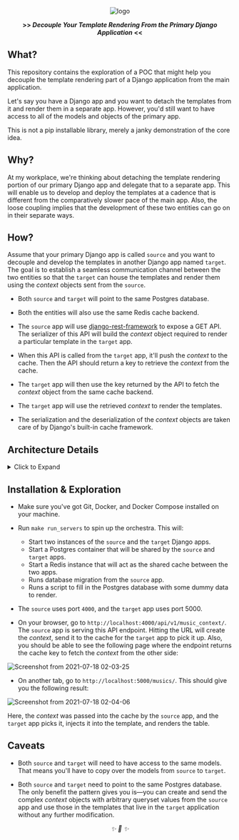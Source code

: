 
<div align="center">

![logo](https://user-images.githubusercontent.com/30027932/126043848-33cbf444-89e0-4c4d-afa0-ea1bfa2e4736.png)

<strong>>> <i>Decouple Your Template Rendering From the Primary Django Application</i> <<</strong>

</div>

## What?

This repository contains the exploration of a POC that might help you decouple the template rendering part of a Django application from the main application.

Let's say you have a Django app and you want to detach the templates from it and render them in a separate app. However, you'd still want to have access to all of the models and objects of the primary app.

This is not a pip installable library, merely a janky demonstration of the core idea.

## Why?

At my workplace, we're thinking about detaching the template rendering portion of our primary Django app and delegate that to a separate app. This will enable us to develop and deploy the templates at a cadence that is different from the comparatively slower pace of the main app. Also, the loose coupling implies that the development of these two entities can go on in their separate ways.

## How?

Assume that your primary Django app is called `source` and you want to decouple and develop the templates in another Django app named `target`. The goal is to establish a seamless communication channel between the two entities so that the `target` can house the templates and render them using the *context* objects sent from the `source`.

* Both `source` and `target` will point to the same Postgres database.

* Both the entities will also use the same Redis cache backend.

* The `source` app will use [django-rest-framework]() to expose a GET API. The serializer of this API will build the *context* object required to render a particular template in the `target` app.

* When this API is called from the `target` app, it'll push the *context* to the cache. Then the API should return a key to retrieve the *context* from the cache.

* The `target` app will then use the key returned by the API to fetch the *context* object from the same cache backend.

* The `target` app will use the retrieved *context* to render the templates.

* The serialization and the deserialization of the *context* objects are taken care of by Django's built-in cache framework.


## Architecture Details

<details><summary>Click to Expand</summary>

The repository contains the code for two Django applications, the `source` and the `target` app.

**TODO:**
* Fill in the architecture details.
* Add diagrams to make the end-to-end pipeline clearer.

</details>

## Installation & Exploration

* Make sure you've got Git, Docker, and Docker Compose installed on your machine.

* Run `make run_servers` to spin up the orchestra. This will:

    * Start two instances of the `source` and the `target` Django apps.
    * Start a Postgres container that will be shared by the `source` and `target` apps.
    * Start a Redis instance that will act as the shared cache between the two apps.
    * Runs database migration from the `source` app.
    * Runs a script to fill in the Postgres database with some dummy data to render.

* The `source` uses port `4000`, and the `target` app uses port 5000.

* On your browser, go to `http://localhost:4000/api/v1/music_context/`. The `source` app is serving this API endpoint. Hitting the URL will create the *context*, send it to the cache for the `target` app to pick it up. Also, you should be able to see the following page where the endpoint returns the cache key to fetch the *context* from the other side:

![Screenshot from 2021-07-18 02-03-25](https://user-images.githubusercontent.com/30027932/126048231-a754e0aa-c686-4fc2-bef6-3458925f9c2d.png)


* On another tab, go to `http://localhost:5000/musics/`. This should give you the following result:

![Screenshot from 2021-07-18 02-04-06](https://user-images.githubusercontent.com/30027932/126048233-49fd3162-92c6-4a70-b485-636ed3c7992b.png)


Here, the *context* was passed into the cache by the `source` app, and the `target` app picks it, injects it into the template, and renders the table.


## Caveats

* Both `source` and `target` will need to have access to the same models. That means you'll have to copy over the models from `source` to `target`.

* Both `source` and `target` need to point to the same Postgres database. The only benefit the pattern gives you is—you can create and send the complex *context* objects with arbitrary queryset values from the `source` app and use those in the templates that live in the `target` application without any further modification.



<div align="center">
<i> ✨ 🍰 ✨ </i>
</div>
